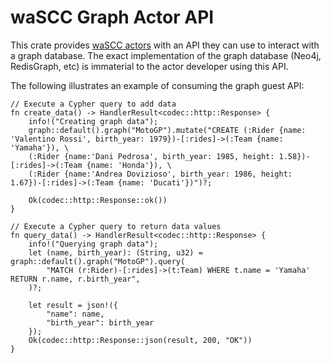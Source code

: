 # waSCC Graph Actor API

This crate provides [waSCC actors](https://github.com/wascc) with an API they can use to interact with a graph database. The exact implementation of the graph database (Neo4j, RedisGraph, etc) is immaterial to the actor developer using this API.

The following illustrates an example of consuming the graph guest API:

```
// Execute a Cypher query to add data
fn create_data() -> HandlerResult<codec::http::Response> {
    info!("Creating graph data");
    graph::default().graph("MotoGP").mutate("CREATE (:Rider {name: 'Valentino Rossi', birth_year: 1979})-[:rides]->(:Team {name: 'Yamaha'}), \
    (:Rider {name:'Dani Pedrosa', birth_year: 1985, height: 1.58})-[:rides]->(:Team {name: 'Honda'}), \
    (:Rider {name:'Andrea Dovizioso', birth_year: 1986, height: 1.67})-[:rides]->(:Team {name: 'Ducati'})")?;

    Ok(codec::http::Response::ok())
}

// Execute a Cypher query to return data values
fn query_data() -> HandlerResult<codec::http::Response> {
    info!("Querying graph data");
    let (name, birth_year): (String, u32) = graph::default().graph("MotoGP").query(
        "MATCH (r:Rider)-[:rides]->(t:Team) WHERE t.name = 'Yamaha' RETURN r.name, r.birth_year",
    )?;

    let result = json!({
        "name": name,
        "birth_year": birth_year
    });
    Ok(codec::http::Response::json(result, 200, "OK"))
}
```
